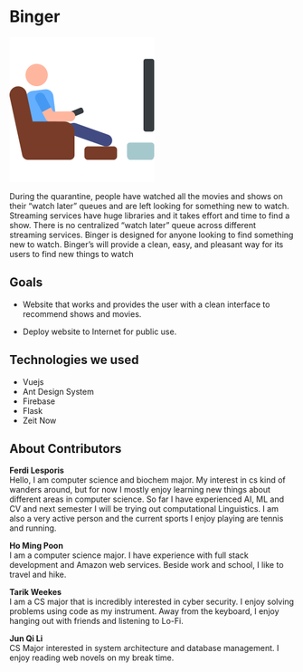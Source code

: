 # Binger

![Binger Logo](app/src/assets/logo256.png)

During the quarantine, people have watched all the movies and shows on their “watch later” queues and are left looking for something new to watch. Streaming services have huge libraries and it takes effort and time to find a show. There is no centralized “watch later” queue across different streaming services. Binger is designed for anyone looking to find something new to watch. Binger’s will provide a clean, easy, and pleasant way for its users to find new things to watch

## Goals

- Website that works and provides the user with a clean interface to recommend shows and movies.

- Deploy website to Internet for public use.

## Technologies we used

- Vuejs
- Ant Design System
- Firebase
- Flask
- Zeit Now

## About Contributors

**Ferdi Lesporis**\
Hello, I am computer science and biochem major. My interest in cs kind of wanders around, but for now I mostly enjoy learning new things about different areas in computer science. So far I have experienced AI, ML and CV and next semester I will be trying out computational Linguistics. I am also a very active person and the current sports I enjoy playing are tennis and running.

**Ho Ming Poon**\
I am a computer science major. I have experience with full stack development and Amazon web services. Beside work and school, I like to travel and hike.

**Tarik Weekes**\
I am a CS major that is incredibly interested in cyber security. I enjoy solving problems using code as my instrument. Away from the keyboard, I enjoy hanging out with friends and listening to Lo-Fi.

**Jun Qi Li**\
CS Major interested in system architecture and database management. I enjoy reading web novels on my break time.

